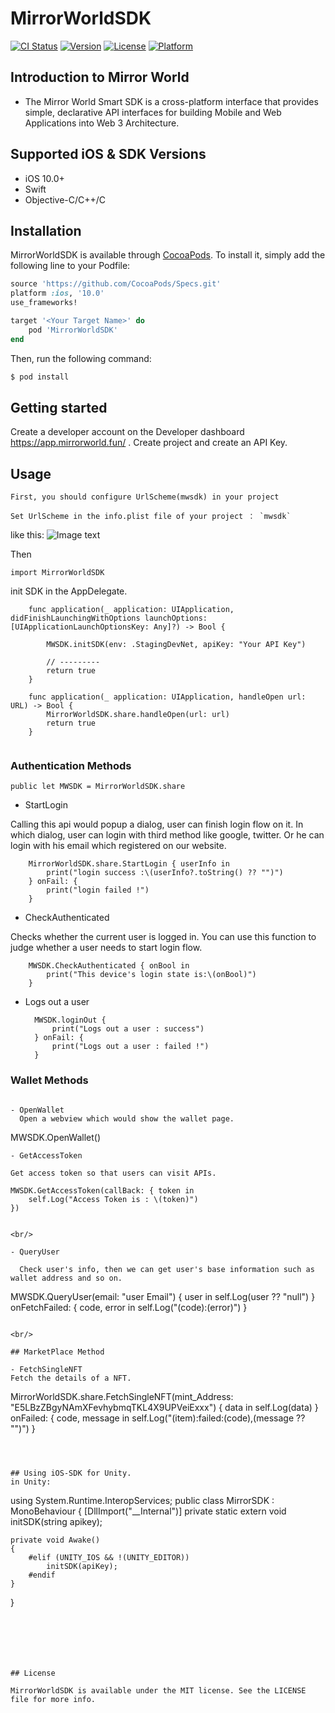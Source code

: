 # MirrorWorldSDK

[![CI Status](https://img.shields.io/travis/791738673@qq.com/MirrorWorldSDK.svg?style=flat)](https://travis-ci.org/791738673@qq.com/MirrorWorldSDK)
[![Version](https://img.shields.io/cocoapods/v/MirrorWorldSDK.svg?style=flat)](https://cocoapods.org/pods/MirrorWorldSDK)
[![License](https://img.shields.io/cocoapods/l/MirrorWorldSDK.svg?style=flat)](https://cocoapods.org/pods/MirrorWorldSDK)
[![Platform](https://img.shields.io/cocoapods/p/MirrorWorldSDK.svg?style=flat)](https://cocoapods.org/pods/MirrorWorldSDK)

## Introduction to Mirror World

- The Mirror World Smart SDK is a cross-platform interface that provides simple, declarative API interfaces for building Mobile and Web Applications into Web 3 Architecture.


## Supported iOS & SDK Versions

- iOS 10.0+
- Swift
- Objective-C/C++/C

## Installation

MirrorWorldSDK is available through [CocoaPods](https://cocoapods.org). To install
it, simply add the following line to your Podfile:

```ruby
source 'https://github.com/CocoaPods/Specs.git'
platform :ios, '10.0'
use_frameworks!

target '<Your Target Name>' do
    pod 'MirrorWorldSDK'
end

```

Then, run the following command:

```sh
$ pod install
```

## Getting started

Create a developer account on the Developer dashboard https://app.mirrorworld.fun/ . Create project and create an API Key.

## Usage


`First, you should configure UrlScheme(mwsdk) in your project`

```
Set UrlScheme in the info.plist file of your project ： `mwsdk`
```

like this:
![Image text](https://github.com/mirrorworld-universe/mirrorworld-sdk-ios/blob/master/Example/MirrorWorldSDK/infoplist-UrlScheme-desc.png)



Then

```
import MirrorWorldSDK

```

init SDK in the AppDelegate.

```
    func application(_ application: UIApplication, didFinishLaunchingWithOptions launchOptions: [UIApplicationLaunchOptionsKey: Any]?) -> Bool {
       
        MWSDK.initSDK(env: .StagingDevNet, apiKey: "Your API Key")
        
        // ---------
        return true
    }
    
    func application(_ application: UIApplication, handleOpen url: URL) -> Bool {
        MirrorWorldSDK.share.handleOpen(url: url)
        return true
    }
    
```

### Authentication Methods

`public let MWSDK = MirrorWorldSDK.share`

- StartLogin

Calling this api would popup a dialog, user can finish login flow on it. In which dialog, user can login with third method like google, twitter. Or he can login with his email which registered on our website.

```
    MirrorWorldSDK.share.StartLogin { userInfo in
        print("login success :\(userInfo?.toString() ?? "")")
    } onFail: {
        print("login failed !")
    }
```

- CheckAuthenticated

Checks whether the current user is logged in. You can use this function to judge whether a user needs to start login flow.

```
    MWSDK.CheckAuthenticated { onBool in
        print("This device's login state is:\(onBool)")
    }
```

- Logs out a user
  ```
    MWSDK.loginOut {
        print("Logs out a user : success")
    } onFail: {
        print("Logs out a user : failed !")
    }
  ```

### Wallet Methods

```

- OpenWallet
  Open a webview which would show the wallet page.
  ```
  MWSDK.OpenWallet()
  ```
- GetAccessToken

Get access token so that users can visit APIs.

```
    MWSDK.GetAccessToken(callBack: { token in
        self.Log("Access Token is : \(token)")
    })
```

<br/>

- QueryUser
  
  Check user's info, then we can get user's base information such as wallet address and so on.
  ```
   MWSDK.QueryUser(email: "user Email") { user in
          self.Log(user ?? "null")
    } onFetchFailed: { code, error in
         self.Log("\(code):\(error)")
    }
  ```

<br/>

## MarketPlace Method

- FetchSingleNFT
  Fetch the details of a NFT.
  ```
   MirrorWorldSDK.share.FetchSingleNFT(mint_Address: "E5LBzZBgyNAmXFevhybmqTKL4X9UPVeiExxx") { data in
            self.Log(data)
    } onFailed: { code, message in
            self.Log("\(item):failed:\(code),\(message ?? "")")
    }
  ```



## Using iOS-SDK for Unity.
in Unity:
```
using System.Runtime.InteropServices;
public class MirrorSDK : MonoBehaviour
{
  [DllImport("__Internal")]
    private static extern void initSDK(string apikey);
    
    private void Awake()
    {
        #elif (UNITY_IOS && !(UNITY_EDITOR))
            initSDK(apiKey);
        #endif
    }
}
```






## License

MirrorWorldSDK is available under the MIT license. See the LICENSE file for more info.
